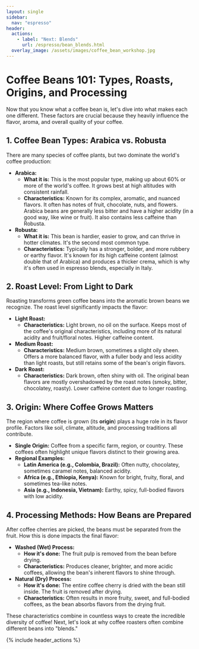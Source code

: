 ```yaml
---
layout: single
sidebar:
  nav: "espresso"
header:
  actions:
    - label: "Next: Blends"
      url: /espresso/bean_blends.html
  overlay_image: /assets/images/coffee_bean_workshop.jpg
---
```

# Coffee Beans 101: Types, Roasts, Origins, and Processing

Now that you know what a coffee bean is, let's dive into what makes each one different. These factors are crucial because they heavily influence the flavor, aroma, and overall quality of your coffee.

## 1. Coffee Bean Types: Arabica vs. Robusta

There are many species of coffee plants, but two dominate the world's coffee production:

* **Arabica:**
    * **What it is:** This is the most popular type, making up about 60% or more of the world's coffee. It grows best at high altitudes with consistent rainfall.
    * **Characteristics:** Known for its complex, aromatic, and nuanced flavors. It often has notes of fruit, chocolate, nuts, and flowers. Arabica beans are generally less bitter and have a higher acidity (in a good way, like wine or fruit). It also contains less caffeine than Robusta.
* **Robusta:**
    * **What it is:** This bean is hardier, easier to grow, and can thrive in hotter climates. It's the second most common type.
    * **Characteristics:** Typically has a stronger, bolder, and more rubbery or earthy flavor. It's known for its high caffeine content (almost double that of Arabica) and produces a thicker crema, which is why it's often used in espresso blends, especially in Italy.

## 2. Roast Level: From Light to Dark

Roasting transforms green coffee beans into the aromatic brown beans we recognize. The roast level significantly impacts the flavor:

* **Light Roast:**
    * **Characteristics:** Light brown, no oil on the surface. Keeps most of the coffee's original characteristics, including more of its natural acidity and fruit/floral notes. Higher caffeine content.
* **Medium Roast:**
    * **Characteristics:** Medium brown, sometimes a slight oily sheen. Offers a more balanced flavor, with a fuller body and less acidity than light roasts, but still retains some of the bean's origin flavors.
* **Dark Roast:**
    * **Characteristics:** Dark brown, often shiny with oil. The original bean flavors are mostly overshadowed by the roast notes (smoky, bitter, chocolatey, roasty). Lower caffeine content due to longer roasting.

## 3. Origin: Where Coffee Grows Matters

The region where coffee is grown (its **origin**) plays a huge role in its flavor profile. Factors like soil, climate, altitude, and processing traditions all contribute.

* **Single Origin:** Coffee from a specific farm, region, or country. These coffees often highlight unique flavors distinct to their growing area.
* **Regional Examples:**
    * **Latin America (e.g., Colombia, Brazil):** Often nutty, chocolatey, sometimes caramel notes, balanced acidity.
    * **Africa (e.g., Ethiopia, Kenya):** Known for bright, fruity, floral, and sometimes tea-like notes.
    * **Asia (e.g., Indonesia, Vietnam):** Earthy, spicy, full-bodied flavors with low acidity.

## 4. Processing Methods: How Beans are Prepared

After coffee cherries are picked, the beans must be separated from the fruit. How this is done impacts the final flavor:

* **Washed (Wet) Process:**
    * **How it's done:** The fruit pulp is removed from the bean before drying.
    * **Characteristics:** Produces cleaner, brighter, and more acidic coffees, allowing the bean's inherent flavors to shine through.
* **Natural (Dry) Process:**
    * **How it's done:** The entire coffee cherry is dried with the bean still inside. The fruit is removed after drying.
    * **Characteristics:** Often results in more fruity, sweet, and full-bodied coffees, as the bean absorbs flavors from the drying fruit.

These characteristics combine in countless ways to create the incredible diversity of coffee! Next, let's look at why coffee roasters often combine different beans into "blends."

{% include header_actions %}
